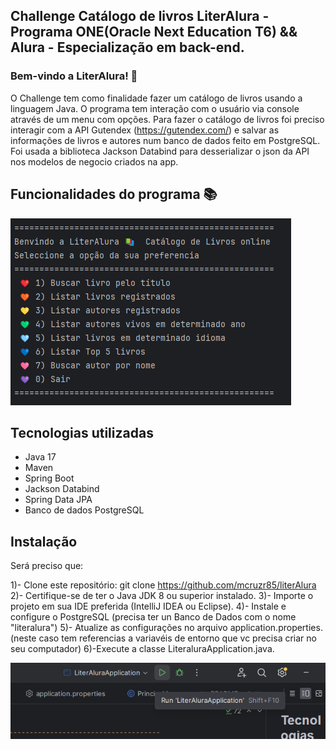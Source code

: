 Challenge Catálogo de livros LiterAlura - Programa ONE(Oracle Next Education T6) && Alura - Especialização em back-end.
-----------------------------------------------------------------

### Bem-vindo a LiterAlura! 🌻
O Challenge tem como finalidade fazer um catálogo de livros usando a linguagem Java. O programa tem interação com o usuário via console através de um menu com opções.
Para fazer o catálogo de livros foi preciso interagir com a API Gutendex (https://gutendex.com/) e salvar as informações de livros e autores num banco de dados feito em PostgreSQL. 
Foi usada a biblioteca Jackson Databind para desserializar o json da API nos modelos de negocio criados na app.


Funcionalidades do programa 📚
-----------------------------------------------------------------
   ![img_1.png](img_1.png)

Tecnologias utilizadas
-----------------------------------------------------------------
* Java 17
* Maven
* Spring Boot
* Jackson Databind
* Spring Data JPA
* Banco de dados PostgreSQL

Instalação
-----------------------------------------------------------------
Será preciso que:

1)- Clone este repositório: git clone https://github.com/mcruzr85/literAlura
2)- Certifique-se de ter o Java JDK 8 ou superior instalado.
3)- Importe o projeto em sua IDE preferida (IntelliJ IDEA ou Eclipse).
4)- Instale e configure o PostgreSQL (precisa ter un Banco de Dados com o nome "literalura") 
5)- Atualize as configurações no arquivo application.properties.
    (neste caso tem referencias a variavéis de entorno que vc precisa criar no seu computador)
6)-Execute a classe LiteraluraApplication.java.

![img_2.png](img_2.png)


